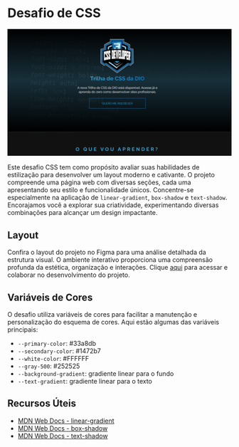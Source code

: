 # Desafio de CSS

![Preview do Projeto](./assets/images/preview.png)

Este desafio CSS tem como propósito avaliar suas habilidades de estilização para desenvolver um layout moderno e cativante. O projeto compreende uma página web com diversas seções, cada uma apresentando seu estilo e funcionalidade únicos. Concentre-se especialmente na aplicação de `linear-gradient`, `box-shadow` e `text-shadow`. Encorajamos você a explorar sua criatividade, experimentando diversas combinações para alcançar um design impactante.

## Layout

Confira o layout do projeto no Figma para uma análise detalhada da estrutura visual. O ambiente interativo proporciona uma compreensão profunda da estética, organização e interações. Clique [aqui](https://dio.me/curso-css/AF8WB16042I7) para acessar e colaborar no desenvolvimento do projeto.

## Variáveis de Cores

O desafio utiliza variáveis de cores para facilitar a manutenção e personalização do esquema de cores. Aqui estão algumas das variáveis principais:

- `--primary-color`: #33a8db
- `--secondary-color`: #1472b7
- `--white-color`: #FFFFFF
- `--gray-500`: #252525
- `--background-gradient`: gradiente linear para o fundo
- `--text-gradient`: gradiente linear para o texto

## Recursos Úteis

- [MDN Web Docs - linear-gradient](https://developer.mozilla.org/en-US/docs/Web/CSS/linear-gradient)
- [MDN Web Docs - box-shadow](https://developer.mozilla.org/en-US/docs/Web/CSS/box-shadow)
- [MDN Web Docs - text-shadow](https://developer.mozilla.org/en-US/docs/Web/CSS/text-shadow)
